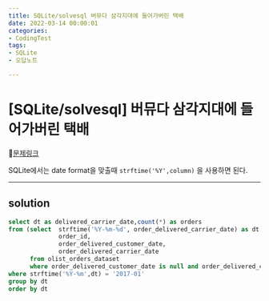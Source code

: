 ```yaml
---
title: SQLite/solvesql 버뮤다 삼각지대에 들어가버린 택배
date: 2022-03-14 00:00:01
categories:
- CodingTest
tags:
- SQLite
- 오답노트

---
```


# [SQLite/solvesql] 버뮤다 삼각지대에 들어가버린 택배

📌[문제링크](https://solvesql.com/problems/shipment-in-bermuda/) 

SQLite에서는 date format을 맞출때 `strftime('%Y',column)` 을 사용하면 된다.

---

## solution
```sql
select dt as delivered_carrier_date,count(*) as orders
from (select  strftime('%Y-%m-%d', order_delivered_carrier_date) as dt ,
              order_id, 
              order_delivered_customer_date, 
              order_delivered_carrier_date
      from olist_orders_dataset
      where order_delivered_customer_date is null and order_delivered_carrier_date is not null)
where strftime('%Y-%m',dt) = '2017-01'
group by dt
order by dt 
```
